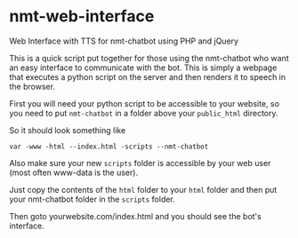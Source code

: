 # nmt-web-interface
Web Interface with TTS for nmt-chatbot using PHP and jQuery

This is a quick script put together for those using the nmt-chatbot who want an easy interface to communicate with the bot. This is simply a webpage that executes a python script on the server and then renders it to speech in the browser.

First you will need your python script to be accessible to your website, so you need to put `nmt-chatbot` in a folder above your `public_html` directory.

So it should look something like 

`var
  -www
    -html
      --index.html
    -scripts
      --nmt-chatbot`
      
Also make sure your new `scripts` folder is accessible by your web user (most often www-data is the user).

Just copy the contents of the `html` folder to your `html` folder and then put your nmt-chatbot folder in the `scripts` folder.

Then goto yourwebsite.com/index.html and you should see the bot's interface.
